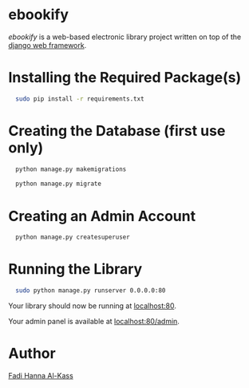 # ebookify
<i>ebookify</i> is a web-based electronic library project written on top of the [django web framework](#).

# Installing the Required Package(s)
```bash
  sudo pip install -r requirements.txt
```

# Creating the Database (first use only)
```bash
  python manage.py makemigrations
  
  python manage.py migrate
```

# Creating an Admin Account
```bash
  python manage.py createsuperuser
```

# Running the Library
```bash
  sudo python manage.py runserver 0.0.0.0:80
```
Your library should now be running at [localhost:80](http://localhost).

Your admin panel is available at [localhost:80/admin](http://localhost/admin).

# Author
[Fadi Hanna Al-Kass](http://github.com/alkass)
